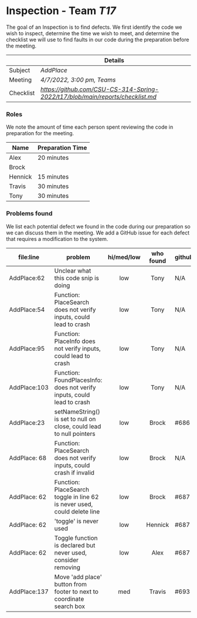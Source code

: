 # Inspection - Team *T17* 

The goal of an Inspection is to find defects.
We first identify the code we wish to inspect, determine the time we wish to meet, and determine the checklist we will use to find faults in our code during the preparation before the meeting.

|  | Details |
| ----- | ----- |
| Subject | *AddPlace* |
| Meeting | *4/7/2022, 3:00 pm, Teams* |
| Checklist | *https://github.com/CSU-CS-314-Spring-2022/t17/blob/main/reports/checklist.md* |

### Roles

We note the amount of time each person spent reviewing the code in preparation for the meeting.

| Name | Preparation Time |
| ---- | ---- |
| Alex | 20 minutes |
| Brock |  |
| Hennick | 15 minutes |
| Travis | 30 minutes |
| Tony | 30 minutes |


### Problems found

We list each potential defect we found in the code during our preparation so we can discuss them in the meeting.
We add a GitHub issue for each defect that requires a modification to the system.

| file:line | problem | hi/med/low | who found | github#  |
| --- | --- | :---: | :---: | --- |
| AddPlace:62 | Unclear what this code snip is doing | low | Tony | N/A |
| AddPlace:54 | Function: PlaceSearch does not verify inputs, could lead to crash | low | Tony | N/A |
| AddPlace:95 | Function: PlaceInfo does not verify inputs, could lead to crash | low | Tony | N/A |
| AddPlace:103 | Function: FoundPlacesInfo: does not verify inputs, could lead to crash | low | Tony | N/A |
| AddPlace:23 | setNameString() is set to null on close, could lead to null pointers | low| Brock | #686 |
| AddPlace: 68 | Function: PlaceSearch does not verify inputs, could crash if invalid | low | Brock | N/A |
| AddPlace: 62 | Function: PlaceSearch toggle in line 62 is never used, could delete line | low | Brock | #687 |
| AddPlace: 62 | 'toggle' is never used | low | Hennick | #687 |
| AddPlace: 62 | Toggle function is declared but never used, consider removing | low | Alex | #687 |
| AddPlace:137 | Move 'add place' button from footer to next to coordinate search box | med | Travis | #693 |

